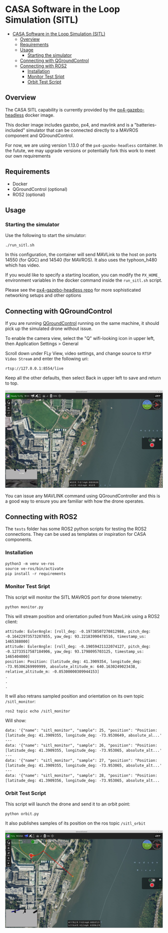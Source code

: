 # CASA Software in the Loop Simulation (SITL)

- [CASA Software in the Loop Simulation (SITL)](#casa-software-in-the-loop-simulation-sitl)
  - [Overview](#overview)
  - [Requirements](#requirements)
  - [Usage](#usage)
    - [Starting the simulator](#starting-the-simulator)
  - [Connecting  with QGroundControl](#connecting--with-qgroundcontrol)
  - [Connecting with ROS2](#connecting-with-ros2)
    - [Installation](#installation)
    - [Monitor Test Sript](#monitor-test-sript)
    - [Orbit Test Script](#orbit-test-script)

## Overview

The CASA SITL capability is currently provided by the [px4-gazebo-headless](https://github.com/JonasVautherin/px4-gazebo-headless) docker image.

This docker image includes gazebo, px4, and mavlink and is a "batteries-included" simulator that can be connected directly to a MAVROS component and QGroundControl.

For now, we are using version 1.13.0 of the `px4-gazebo-headless` container.  In the futute, we may upgrade versions or potentially fork this work to meet our own requirements

## Requirements

  * Docker
  * QGroundControl (optional)
  * ROS2 (optional)

## Usage

### Starting the simulator

Use the following to start the simulator:

```
./run_sitl.sh
```

In this configuration, the container will send MAVLink to the host on ports 14550 (for QGC) and 14540 (for MAVROS).
It also uses the typhoon_h480 which has video.


If you would like to specify a starting location, you can modify the `PX_HOME_` environment variables in the docker command inside the `run_sitl.sh` script.

Please see the [px4-gazebo-headless repo](https://github.com/JonasVautherin/px4-gazebo-headless) for more sophisticated networking setups and other options

## Connecting  with QGroundControl

If you are running [QGroundControl](https://docs.qgroundcontrol.com/master/en/getting_started/download_and_install.html) running on the same machine, it should pick up the simulated drone without issue.

To enable the camera view, select the "Q" wifi-looking icon in upper left, then Application Settings > General

Scroll down under FLy View, video settings, and change source to `RTSP Video Stream` and enter the following uri:

```
rtsp://127.0.0.1:8554/live 
```

Keep all the other defaults, then select Back in upper left to save and return to top.

![](qgsview.png)


You can issue any MAVLINK command using QGroundController and this is a good way to ensure you are familiar with how the drone operates.

## Connecting with ROS2

The `tests` folder has some ROS2 python scripts for testing the ROS2 connections.  They can be used as templates or inspiration for CASA components.

### Installation

```
python3 -m venv ve-ros
source ve-ros/bin/activate
pip install -r requirements
```

### Monitor Test Sript

This script will monitor the SITL MAVROS port for drone telemetry:

```
python monitor.py
```

This will stream position and orientation pulled from MavLink using a ROS2 client:

```
attitude: EulerAngle: [roll_deg: -0.19738507270812988, pitch_deg: -0.16422973573207855, yaw_deg: 93.22183990478516, timestamp_us: 1465388000]
attitude: EulerAngle: [roll_deg: -0.19059421122074127, pitch_deg: -0.12733517587184906, yaw_deg: 93.1798095703125, timestamp_us: 1465404000]
position: Position: [latitude_deg: 41.3909354, longitude_deg: -73.95306269999999, absolute_altitude_m: 640.1630249023438, relative_altitude_m: -0.05300000309944153]
.
.
.    
```

It will also retrans sampled position and orientation on its own topic `/sitl_monitor`:


```
ros2 topic echo /sitl_monitor
```

Will show:


```
data: '{"name": "sitl_monitor", "sample": 25, "position": "Position: [latitude_deg: 41.3909355, longitude_deg: -73.9530649, absolute_al...'
---
data: '{"name": "sitl_monitor", "sample": 26, "position": "Position: [latitude_deg: 41.3909355, longitude_deg: -73.953065, absolute_alt...'
---
data: '{"name": "sitl_monitor", "sample": 27, "position": "Position: [latitude_deg: 41.3909355, longitude_deg: -73.953065, absolute_alt...'
---
data: '{"name": "sitl_monitor", "sample": 28, "position": "Position: [latitude_deg: 41.3909356, longitude_deg: -73.953065, absolute_alt...    
```

### Orbit Test Script

This script will launch the drone and send it to an orbit point:

```
python orbit.py
```

It also publishes samples of its position on the ros topic `/sitl_orbit`

![](orbit.png)
